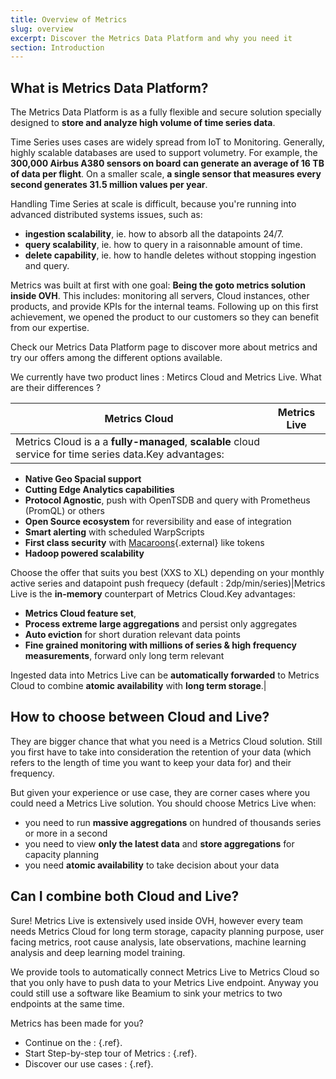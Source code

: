 ```yaml
---
title: Overview of Metrics
slug: overview
excerpt: Discover the Metrics Data Platform and why you need it
section: Introduction
---
```



## What is Metrics Data Platform?
The Metrics Data Platform is as a fully flexible and secure solution specially designed to **store and analyze high volume of time series data**.

Time Series uses cases are widely spread from IoT to Monitoring. Generally, highly scalable databases are used to support volumetry. For example, the **300,000 Airbus A380 sensors on board can generate an average of 16 TB of data per flight**. On a smaller scale, **a single sensor that measures every second generates 31.5 million values per year**.

Handling Time Series at scale is difficult, because you're running into advanced distributed systems issues, such as:

- **ingestion scalability**, ie. how to absorb all the datapoints 24/7.
- **query scalability**, ie. how to query in a raisonnable amount of time.
- **delete capability**, ie. how to handle deletes without stopping ingestion and query.

Metrics was built at first with one goal: **Being the goto metrics solution inside OVH**. This includes: monitoring all servers, Cloud instances, other products, and provide KPIs for the internal teams. Following up on this first achievement, we opened the product to our customers so they can benefit from our expertise.

Check our Metrics Data Platform page to discover more about metrics and try our offers among the different options available.

We currently have two product lines : Metircs Cloud and Metrics Live. What are their differences ?

|Metrics Cloud|Metrics Live|
|---|---|
|Metrics Cloud is a a **fully-managed**, **scalable** cloud service for time series data.Key advantages:
- **Native Geo Spacial support**
- **Cutting Edge Analytics capabilities**
- **Protocol Agnostic**, push with OpenTSDB and query with Prometheus (PromQL) or others
- **Open Source ecosystem** for reversibility and ease of integration
- **Smart alerting** with scheduled WarpScripts
- **First class security** with [Macaroons](https://static.googleusercontent.com/media/research.google.com/fr//pubs/archive/41892.pdf){.external} like tokens
- **Hadoop powered scalability**

Choose the offer that suits you best (XXS to XL) depending on your monthly active series and datapoint push frequecy (default : 2dp/min/series)|Metrics Live is the **in-memory** counterpart of Metrics Cloud.Key advantages:
- **Metrics Cloud feature set**,
- **Process extreme large aggregations** and persist only aggregates
- **Auto eviction** for short duration relevant data points
- **Fine grained monitoring with millions of series & high frequency measurements**, forward only long term relevant

Ingested data into Metrics Live can be **automatically forwarded** to Metrics Cloud to combine **atomic availability** with **long term storage**.|


## How to choose between Cloud and Live?
They are bigger chance that what you need is a Metrics Cloud solution. Still you first have to take into consideration the retention of your data (which refers to the length of time you want to keep your data for) and their frequency.

But given your experience or use case, they are corner cases where you could need a Metrics Live solution. You should choose Metrics Live when:

- you need to run **massive aggregations** on hundred of thousands series or more in a second
- you need to view **only the latest data** and **store aggregations** for capacity planning
- you need **atomic availability** to take decision about your data


## Can I combine both Cloud and Live?
Sure! Metrics Live is extensively used inside OVH, however every team needs Metrics Cloud for long term storage, capacity planning purpose, user facing metrics, root cause analysis, late observations, machine learning analysis and deep learning model training.

We provide tools to automatically connect Metrics Live to Metrics Cloud so that you only have to push data to your Metrics Live endpoint. Anyway you could still use a software like Beamium to sink your metrics to two endpoints at the same time.

Metrics has been made for you?

- Continue on the  : [](../intro_beginner/guide.en-gb.md){.ref}.
- Start Step-by-step tour of Metrics  : [](start_order/guide.en-gb.md){.ref}.
- Discover our use cases  : [](guide.en-gb.md){.ref}.